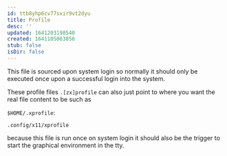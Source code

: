 ```yaml
---
id: ttb8yhp6cv77sxir9vt2dyu
title: Profile
desc: ''
updated: 1641203198540
created: 1641105063856
stub: false
isDir: false
---
```



This file is sourced upon system login so normally it should only be executed once upon a successful login into the system.

These profile files `.[zx]profile` can also just point to where you want the real file content to be such as 

`$HOME/.xprofile`:

```
.config/x11/xprofile
```

because this file is run once on system login it should also be the trigger to start the graphical environment in the tty.
